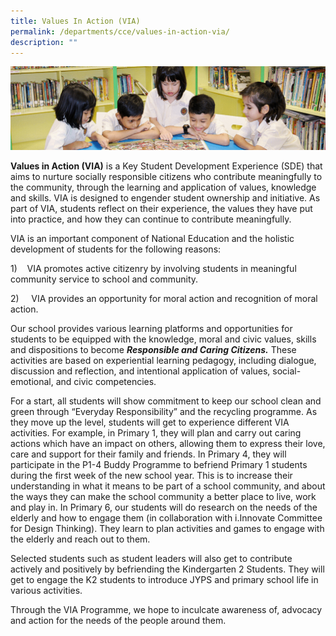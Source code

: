 ```yaml
---
title: Values In Action (VIA)
permalink: /departments/cce/values-in-action-via/
description: ""
---
```

![](/images/banner.gif)


         
**Values in Action (VIA)** is a Key Student Development Experience (SDE) that aims to nurture socially responsible citizens who contribute meaningfully to the community, through the learning and application of values, knowledge and skills. VIA is designed to engender student ownership and initiative. As part of VIA, students reflect on their experience, the values they have put into practice, and how they can continue to contribute meaningfully.

VIA is an important component of National Education and the holistic development of students for the following reasons: 

1)     VIA promotes active citizenry by involving students in meaningful community         service to school and community.

2)     VIA provides an opportunity for moral action and recognition of moral action.

Our school provides various learning platforms and opportunities for students to be equipped with the knowledge, moral and civic values, skills and dispositions to become **_Responsible and Caring Citizens._** These activities are based on experiential learning pedagogy, including dialogue, discussion and reflection, and intentional application of values, social-emotional, and civic competencies.

For a start, all students will show commitment to keep our school clean and green through “Everyday Responsibility” and the recycling programme. As they move up the level, students will get to experience different VIA activities. For example, in Primary 1, they will plan and carry out caring actions which have an impact on others, allowing them to express their love, care and support for their family and friends. In Primary 4, they will participate in the P1-4 Buddy Programme to befriend Primary 1 students during the first week of the new school year. This is to increase their understanding in what it means to be part of a school community, and about the ways they can make the school community a better place to live, work and play in. In Primary 6, our students will do research on the needs of the elderly and how to engage them (in collaboration with i.Innovate Committee for Design Thinking). They learn to plan activities and games to engage with the elderly and reach out to them.

Selected students such as student leaders will also get to contribute actively and positively by befriending the Kindergarten 2 Students. They will get to engage the K2 students to introduce JYPS and primary school life in various activities.

Through the VIA Programme, we hope to inculcate awareness of, advocacy and action for the needs of the people around them.